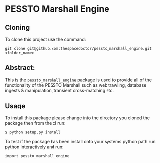 # PESSTO Marshall Engine #

## Cloning

To clone this project use the command:

    git clone git@github.com:thespacedoctor/pessto_marshall_engine.git <folder_name>

## Abstract:

This is the `pessto_marshall_engine` package is used to provide all of the functionality of the PESSTO Marshall such as web trawling, database ingests & manipulation, transient cross-matching etc.

## Usage ##

To install this package please change into the directory you cloned the package then from the cl run:

    $ python setup.py install

To test if the package has been install onto your systems python path run python interactively and run:

    import pessto_marshall_engine


